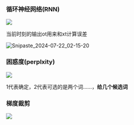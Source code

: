 ### 循环神经网络(RNN)

![](D:\学习笔记\深度学习\L\Snipaste_2024-07-22_02-19-19.jpg)

当前时刻的输出ot用来和xt计算误差

![Snipaste_2024-07-22_02-15-20](D:\学习笔记\深度学习\L\Snipaste_2024-07-22_02-15-20.jpg)

###  困惑度(perplxity)

![](D:\学习笔记\深度学习\L\Snipaste_2024-07-22_02-41-34.jpg)

1代表确定，2代表可选的是两个词......，**给几个候选词**

### 梯度裁剪

![](D:\学习笔记\深度学习\L\Snipaste_2024-07-22_02-47-04.jpg)

